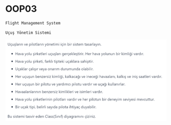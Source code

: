 # OOP03
```
Flight Management System
```

```
Uçuş Yönetim Sistemi
```
![img.png](FlightManagementSystemDescription.png)


